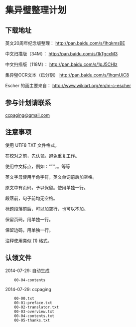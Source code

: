# 集异璧整理计划

## 下载地址

英文20周年纪念版整理：
http://pan.baidu.com/s/1hqkmsBE

中文扫描版（34M）：
http://pan.baidu.com/s/1kTgcxM3

中文扫描版（118M）：
http://pan.baidu.com/s/1pJ5CHIz

集异璧OCR文本（已分割）
http://pan.baidu.com/s/1hqmUiC8

Escher 的画主要来自：
http://www.wikiart.org/en/m-c-escher

## 参与计划请联系
<ccpaging@gmail.com>

## 注意事项

使用 UTF8 TXT 文件格式。

在校对之前，先认领。避免重复工作。

使用中文标点，例如：“”‘’，。等等

英文字母使用半角字符，英文单词前后加空格。

原文中有页码，予以保留。使用单独一行。

段落前，句子前均无空格。

标题段落前后，可以加空行，也可以不加。

保留页码，用单独一行。

保留边码，用单独一行。

注释使用类似 (1) 格式。

## 认领文件

2014-07-29: 自动生成

		00-04-contents

2014-07-29: ccpaging

		00-00.txt  
		00-01-preface.txt  
		00-02-translator.txt  
		00-03-overview.txt  
		00-04-contents.txt  
		00-05-thanks.txt  

